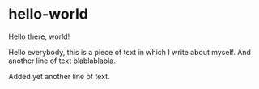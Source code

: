# hello-world
Hello there, world!

Hello everybody, this is a piece of text in which I write about myself.
And another line of text blablablabla.

Added yet another line of text.
